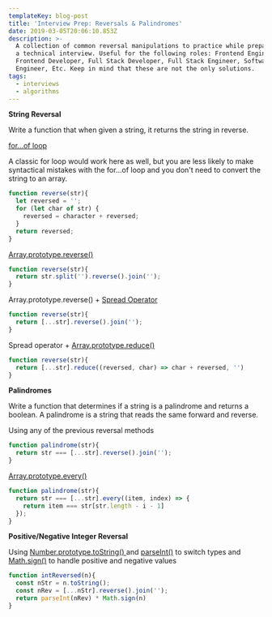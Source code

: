 ```yaml
---
templateKey: blog-post
title: 'Interview Prep: Reversals & Palindromes'
date: 2019-03-05T20:06:10.853Z
description: >-
  A collection of common reversal manipulations to practice while preparing for
  a technical interview. Useful for the following roles: Frontend Engineer,
  Frontend Developer, Full Stack Developer, Full Stack Engineer, Software
  Engineer, Etc. Keep in mind that these are not the only solutions.
tags:
  - interviews
  - algorithms
---
```

**String Reversal**

Write a function that when given a string, it returns the string in reverse.

[for...of loop](https://developer.mozilla.org/en-US/docs/Web/JavaScript/Reference/Statements/for...of) 

A classic for loop would work here as well, but you are less likely to make syntactical mistakes with the for...of loop and you don't need to convert the string to an array.
```js
function reverse(str){
  let reversed = '';
  for (let char of str) {
    reversed = character + reversed;
  }
  return reversed;
}
```

[Array.prototype.reverse()](https://developer.mozilla.org/en-US/docs/Web/JavaScript/Reference/Global_Objects/Array/reverse)
```js
function reverse(str){
  return str.split('').reverse().join('');
}
```
Array.prototype.reverse() + [Spread Operator](https://developer.mozilla.org/en-US/docs/Web/JavaScript/Reference/Operators/Spread_syntax)
```js
function reverse(str){
  return [...str].reverse().join('');
}
```
Spread operator + [Array.prototype.reduce()](https://developer.mozilla.org/en-US/docs/Web/JavaScript/Reference/Global_Objects/Array/Reduce)
```js
function reverse(str){
  return [...str].reduce((reversed, char) => char + reversed, '')
}
```

**Palindromes**

Write a function that determines if a string is a palindrome and returns a boolean. A palindrome is a string that reads the same forward and reverse.

Using any of the previous reversal methods
```js
function palindrome(str){
  return str === [...str].reverse().join('');
}
```

[Array.prototype.every()](https://developer.mozilla.org/en-US/docs/Web/JavaScript/Reference/Global_Objects/Array/every)
```js
function palindrome(str){
  return str === [...str].every((item, index) => {
    return item === str[str.length - i - 1]
  });
}
```

**Positive/Negative Integer Reversal**

Using [Number.prototype.toString()
](https://developer.mozilla.org/en-US/docs/Web/JavaScript/Reference/Global_Objects/Number/toString) and [parseInt()](https://developer.mozilla.org/en-US/docs/Web/JavaScript/Reference/Global_Objects/parseInt) to switch types and [Math.sign()](https://developer.mozilla.org/en-US/docs/Web/JavaScript/Reference/Global_Objects/Math/sign) to handle positive and negative values

```js
function intReversed(n){
  const nStr = n.toString();
  const nRev = [...nStr].reverse().join('');
  return parseInt(nRev) * Math.sign(n)
}
